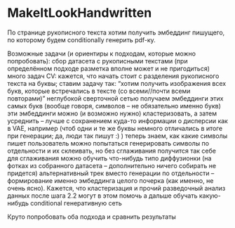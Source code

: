 # MakeItLookHandwritten

По странице рукописного текста хотим получить эмбеддинг пишущего, по которому будем conditionally генерить pdf-ку.

Возможные задачи (и ориентиры к подходам, которые можно попробовать):
сбор датасета с рукописными текстами (при определённом подходе разметка вполне может и не пригодиться)
много задач CV:
кажется, что начать стоит с разделения рукописного текста на буквы; ставим задачу так: “хотим получить изображения всех букв, которые встречались в тексте (со всеми//почти всеми повторами)”
неглубокой сверточной сетью получаем эмбеддинги этих самых букв (вообще говоря, символов – не обязательно именно букв)
эти эмбеддинги можно (и возможно нужно) кластеризовать, а затем усреднить – лучше с сохранением куда-то информации о дисперсии как в VAE, например (чтоб одни и те же буквы немного отличались в итоге при генерации; да, люди так пишут :) )
теперь знаем, как какие символы пишет пользователь
можно попытаться генерировать символы по отдельности и их склеивать, но без сглаживания получится так себе
для сглаживания можно обучить что-нибудь типо диффузионки (на фотках из собранного датасета – дополнительно ничего собирать не придется)
альтернативный трек вместо генерации по отдельности – формирование именно эмбеддинга целого почерка (как именно, не очень ясно). Кажется, что кластеризация и прочий разведочный анализ данных после шага 2.2 могут в этом помочь
а дальше обучать какую-нибудь conditional генеративную сеть

Круто попробовать оба подхода и сравнить результаты
